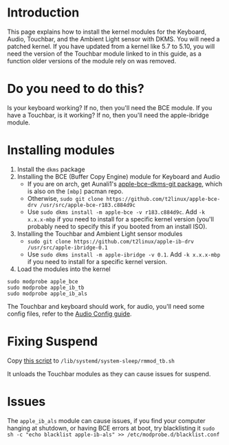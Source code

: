 # Introduction

This page explains how to install the kernel modules for the Keyboard, Audio, Touchbar, and the Ambient Light sensor with DKMS. You will need a patched kernel. If you have updated from a kernel like 5.7 to 5.10, you will need the version of the Touchbar module linked to in this guide, as a function older versions of the module rely on was removed.

# Do you need to do this?

Is your keyboard working? If no, then you'll need the BCE module. If you have a Touchbar, is it working? If no, then you'll need the apple-ibridge module.

# Installing modules

1. Install the `dkms` package
2. Installing the BCE (Buffer Copy Engine) module for Keyboard and Audio
	- If you are on arch, get Aunali1's [apple-bce-dkms-git package](https://github.com/aunali1/apple-bce-arch/releases), which is also on the `[mbp]` pacman repo.
	- Otherwise, `sudo git clone https://github.com/t2linux/apple-bce-drv /usr/src/apple-bce-r183.c884d9c`
	- Use `sudo dkms install -m apple-bce -v r183.c884d9c`. Add `-k x.x.x-mbp` if you need to install for a specific kernel version (you'll probably need to specify this if you booted from an install ISO).
3. Installing the Touchbar and Ambient Light sensor modules
	- `sudo git clone https://github.com/t2linux/apple-ib-drv /usr/src/apple-ibridge-0.1`
	- Use `sudo dkms install -m apple-ibridge -v 0.1`. Add `-k x.x.x-mbp` if you need to install for a specific kernel version.
4. Load the modules into the kernel

```
sudo modprobe apple_bce
sudo modprobe apple_ib_tb
sudo modprobe apple_ib_als
```

The Touchbar and keyboard should work, for audio, you'll need some config files, refer to the [Audio Config guide](https://wiki.t2linux.org/guides/audio-config).

# Fixing Suspend

Copy [this script](https://github.com/marcosfad/mbp-ubuntu/blob/master/files/suspend/rmmod_tb.sh) to `/lib/systemd/system-sleep/rmmod_tb.sh`

It unloads the Touchbar modules as they can cause issues for suspend.

# Issues

The `apple_ib_als` module can cause issues, if you find your computer hanging at shutdown, or having BCE errors at boot, try blacklisting it `sudo sh -c "echo blacklist apple-ib-als" >> /etc/modprobe.d/blacklist.conf`
